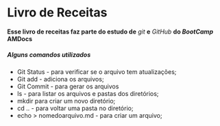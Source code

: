 # Livro de Receitas #

**Esse livro de receitas faz parte do estudo de** _git_ **e** _GitHub_ **do _BootCamp_ AMDocs**

##### Alguns comandos utilizados #####

- Git Status - para verificar se o arquivo tem atualizações;
- Git add - adiciona os arquivos;
- Git Commit - para gerar os arquivos
- ls - para listar os arquivos e pastas dos diretórios;
- mkdir para criar um novo diretório;
- cd .. - para voltar uma pasta no diretório;
- echo > nomedoarquivo.md - para criar um arquivo;









